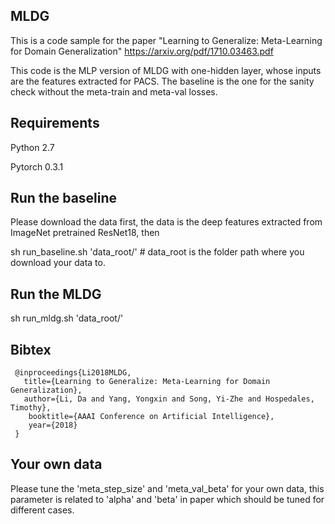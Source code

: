 ## MLDG
This is a code sample for the paper "Learning to Generalize: Meta-Learning for Domain Generalization" https://arxiv.org/pdf/1710.03463.pdf


This code is the MLP version of MLDG with one-hidden layer, whose inputs are the features extracted for PACS.
The baseline is the one for the sanity check without the meta-train and meta-val losses.



## Requirements
Python 2.7 

Pytorch 0.3.1

## Run the baseline
Please download the data first, the data is the deep features extracted from ImageNet pretrained ResNet18, then

sh run_baseline.sh 'data_root/'         # data_root is the folder path where you download your data to.

## Run the MLDG

sh run_mldg.sh 'data_root/'

## Bibtex
```
 @inproceedings{Li2018MLDG,
   title={Learning to Generalize: Meta-Learning for Domain Generalization},
   author={Li, Da and Yang, Yongxin and Song, Yi-Zhe and Hospedales, Timothy},
  	booktitle={AAAI Conference on Artificial Intelligence},
  	year={2018}
 }
 ```
 
 ## Your own data
 Please tune the 'meta_step_size' and 'meta_val_beta' for your own data, this parameter is related to 'alpha' and 'beta' in paper which should be tuned for different cases.
